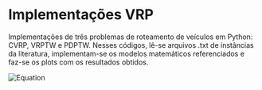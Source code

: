# Implementações VRP
Implementações de três problemas de roteamento de veículos em Python: CVRP, VRPTW e PDPTW. Nesses códigos, lê-se arquivos .txt de instâncias da literatura, implementam-se os modelos matemáticos referenciados e faz-se os plots com os resultados obtidos.

![Equation](https://latex.codecogs.com/png.latex?\min\sum_{(i,j)\in%20A}c_{ij}x_{ij})

